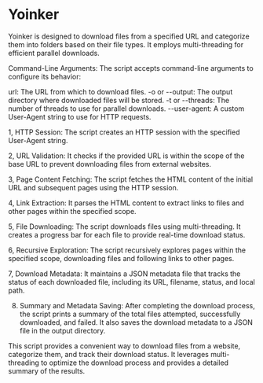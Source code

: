 # Yoinker
Yoinker is designed to download files from a specified URL and categorize them into folders based on their file types. It employs multi-threading for efficient parallel downloads.

Command-Line Arguments: The script accepts command-line arguments to configure its behavior:

url: The URL from which to download files.
-o or --output: The output directory where downloaded files will be stored.
-t or --threads: The number of threads to use for parallel downloads.
--user-agent: A custom User-Agent string to use for HTTP requests.

1, HTTP Session: The script creates an HTTP session with the specified User-Agent string.

2, URL Validation: It checks if the provided URL is within the scope of the base URL to prevent downloading files from external websites.

3, Page Content Fetching: The script fetches the HTML content of the initial URL and subsequent pages using the HTTP session.

4, Link Extraction: It parses the HTML content to extract links to files and other pages within the specified scope.

5, File Downloading: The script downloads files using multi-threading. It creates a progress bar for each file to provide real-time download status.

6, Recursive Exploration: The script recursively explores pages within the specified scope, downloading files and following links to other pages.

7, Download Metadata: It maintains a JSON metadata file that tracks the status of each downloaded file, including its URL, filename, status, and local path.

8. Summary and Metadata Saving: After completing the download process, the script prints a summary of the total files attempted, successfully downloaded, and failed. It also saves the download metadata to a JSON file in the output directory.

This script provides a convenient way to download files from a website, categorize them, and track their download status. It leverages multi-threading to optimize the download process and provides a detailed summary of the results.
